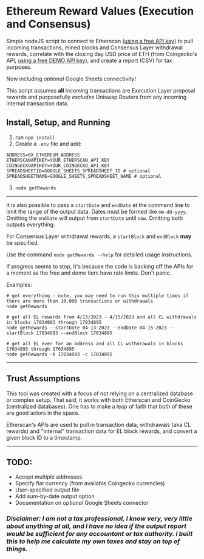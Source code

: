 # Ethereum Reward Values (Execution and Consensus)

Simple nodeJS script to connect to Etherscan ([using a free API key](https://docs.etherscan.io/getting-started/creating-an-account)) to pull incoming transactions, mined blocks and Consensus Layer withdrawal rewards, correlate with the closing day USD price of ETH (from Coingecko's API, [using a free DEMO API key](https://support.coingecko.com/hc/en-us/articles/21880397454233-User-Guide-How-to-sign-up-for-CoinGecko-Demo-API-and-generate-an-API-key)), and create a report (CSV) for tax purposes.

Now including _optional_ Google Sheets connectivity!

This script assumes **all** incoming transactions are Execution Layer proposal rewards and purposefully _excludes_ Uniswap Routers from any incoming internal transaction data.

## Install, Setup, and Running

1. run `npm install`
2. Create a `.env` file and add:
```attributes
ADDRESS=0X_ETHEREUM_ADDRESS
ETHERSCANAPIKEY=YOUR_ETHERSCAN_API_KEY
COINGECKOAPIKEY=YOUR_COINGECKO_API_KEY
SPREADSHEETID=GOOGLE_SHEETS_SPREADSHEET_ID # optional
SPREADSHEETNAME=GOOGLE_SHEETS_SPREADSHEET_NAME # optional
```
3. `node getRewards`
---
It is also possible to pass a `startDate` and `endDate` at the command line to limit the range of the output data. Dates must be formed like `mm-dd-yyyy`. Omitting the `endDate` will output from `startDate` until `now`. Omitting both outputs everything.

For Consensus Layer withdrawal rewards, a `startBlock` and `endBlock` **may** be specified.

Use the command `node getRewards --help` for detailed usage instructions.

If progress seems to stop, it's because the code is backing off the APIs for a moment as the free and demo tiers have rate limits. Don't panic.

Examples:
```console
# get everything - note, you may need to run this multiple times if there are more than 10,000 transactions or withdrawals
node getRewards

# get all EL rewards from 4/13/2023 - 4/15/2023 and all CL withdrawals in blocks 17034893 through 17034895
node getRewards --startDate 04-13-2023 --endDate 04-15-2023 --startBlock 17034893 --endBlock 17034895

# get all EL ever for an address and all CL withdrawals in blocks 17034893 through 17034895
node getRewards -b 17034893 -c 17034895
```
---

## Trust Assumptions
This tool was created with a focus of not relying on a centralized database or complex setup. That said, it works with both Etherscan and CoinGecko (centralized databases). One has to make a leap of faith that both of these are good actors in the space.

Etherscan's APIs are used to pull in transaction data, withdrawals (aka CL rewards) and "internal" transaction data for EL block rewards, and convert a given block ID to a timestamp.

---

## TODO:
- Accept multiple addresses
- Specify fiat currency (from available Coingecko currencies)
- User-specified output file
- Add sum-by-date output option
- Documentation on _optional_ Google Sheets connector

### _Disclaimer: I am not a tax professional, I know very, very little about anything at all, and I have no idea if the output report would be sufficient for any accountant or tax authority. I built this to help me calculate my own taxes and stay on top of things._
